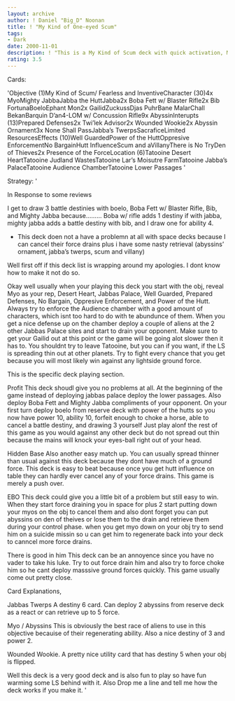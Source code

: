 ```yaml
---
layout: archive
author: ! Daniel "Big_D" Noonan
title: ! "My Kind of One-eyed Scum"
tags:
- Dark
date: 2000-11-01
description: ! "This is a My Kind of Scum deck with quick activation, Major beats, and flexability."
rating: 3.5
---
```

Cards: 

'Objective (1)My Kind of Scum/ Fearless and InventiveCharacter (30)4x MyoMighty JabbaJabba the HuttJabba2x Boba Fett w/ Blaster Rifle2x Bib FortunaBoeloEphant Mon2x GailidZuckussDjas PuhrBane MalarChall BekanBarquin D’an4-LOM w/ Concussion Rifle9x AbyssinInterupts (13)Prepared Defenses2x Twi’lek Advisor2x Wounded Wookie2x Abyssin Ornament3x None Shall PassJabba’s TwerpsSacraficeLimited ResourcesEffects (10)Well GuardedPower of the HuttOppresive EnforcementNo BargainHutt InfluenceScum and aVillanyThere is No TryDen of Thieves2x Presence of the ForceLocation (6)Tatooine Desert HeartTatooine Judland WastesTatooine Lar’s Moisutre FarmTatooine Jabba’s PalaceTatooine Audience ChamberTatooine Lower Passages  '

Strategy: '

In Response to some reviews


I get to draw 3 battle destinies with boelo, Boba Fett w/ Blaster Rifle, Bib, and Mighty Jabba because......... Boba w/ rifle adds 1 destiny if with jabba, mighty jabba adds a battle destiny with bib, and I draw one for ability 4.


* This deck doen not a have a problemn at all with space decks because I can cancel their force drains plus i have some nasty retrieval (abyssins’ ornament, jabba’s twerps, scum and villany)



Well first off if this deck list is wrapping around my apologies. I dont know how to make it not do so.


Okay well usually when your playing this deck you start with the obj, reveal Myo as your rep, Desert Heart, Jabbas Palace, Well Guarded, Prepared Defenses, No Bargain, Oppresive Enforcement, and Power of the Hutt. Always try to enforce the Audience chamber with a good amount of characters, which isnt too hard to do with te abundunce of them. When you get a nice defense up on the chamber deploy a couple of aliens at the 2 other Jabbas Palace sites and start to drain your opponent. Make sure to get your Gailid out at this point or the game will be going alot slower then it has to. You shouldnt try to leave Tatooine, but you can if you want, if the LS is spreading thin out at other planets. Try to fight every chance that you get because you will most likely win against any lightside ground force.




This is the specific deck playing section.


Profit This deck shoudl give you no problems at all. At the beginning of the game instead of deploying jabbas palace deploy the lower passages. Also deploy Boba Fett and Mighty Jabba compliments of your opponent. On your first turn deploy boelo from reserve deck with power of the hutts so you now have power 10, ability 10, forfeit enough to choke a horse, able to cancel a battle destiny, and drawing 3 yourself Just play alonf the rest of this game as you would against any other deck but do not spread out thin because the mains will knock your eyes-ball right out of your head.


Hidden Base Also another easy match up. You can usually spread thinner than usual against this deck because they dont have much of a ground force. This deck is easy to beat because once you get hutt influence on table they can hardly ever cancel any of your force drains. This game is merely a push over.


EBO This deck could give you a little bit of a problem but still easy to win. When they start force draining you in space for plus 2 start putting down your myos on the obj to cancel them and also dont forget you can put abyssins on den of theives or lose them to the drain and retrieve them during your control phase. when you get myo down on your obj try to send him on a suicide missin so u can get him to regenerate back into your deck to canncel more force drains.


There is good in him This deck can be an annoyence since you have no vader to take his luke. Try to out force drain him and also try to force choke him so he cant deploy masssive ground forces quickly. This game usually come out pretty close.


Card Explanations,


Jabbas Twerps A destiny 6 card. Can deploy 2 abyssins from reserve deck as a react or can retrieve up to 5 force.


Myo / Abyssins This is obviously the best race of aliens to use in this objective becauise of their regenerating ability. Also a nice destiny of 3 and power 2.


Wounded Wookie. A pretty nice utility card that has destiny 5 when your obj is flipped.


Well this deck is a very good deck and is also fun to play so have fun warming some LS behind with it. Also Drop me a line and tell me how the deck works if you make it.    '